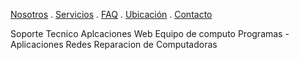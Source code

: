 [Nosotros](./nosotros.md) . [Servicios](./servicios.md) . [FAQ](FAQ.md) . [Ubicación](ubicacion.md) . [Contacto](./contacto.md)

Soporte Tecnico
Aplcaciones Web
Equipo de computo
Programas - Aplicaciones
Redes
Reparacion de Computadoras
